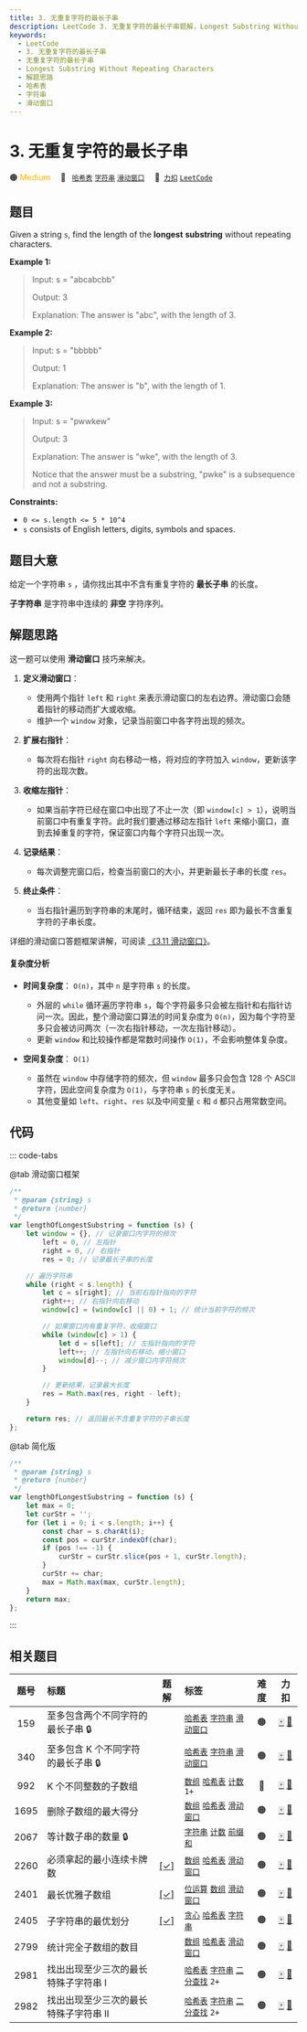 ```yaml
---
title: 3. 无重复字符的最长子串
description: LeetCode 3. 无重复字符的最长子串题解，Longest Substring Without Repeating Characters，包含解题思路、复杂度分析以及完整的 JavaScript 代码实现。
keywords:
  - LeetCode
  - 3. 无重复字符的最长子串
  - 无重复字符的最长子串
  - Longest Substring Without Repeating Characters
  - 解题思路
  - 哈希表
  - 字符串
  - 滑动窗口
---
```


# 3. 无重复字符的最长子串

🟠 <font color=#ffb800>Medium</font>&emsp; 🔖&ensp; [`哈希表`](/tag/hash-table.md) [`字符串`](/tag/string.md) [`滑动窗口`](/tag/sliding-window.md)&emsp; 🔗&ensp;[`力扣`](https://leetcode.cn/problems/longest-substring-without-repeating-characters) [`LeetCode`](https://leetcode.com/problems/longest-substring-without-repeating-characters)

## 题目

Given a string `s`, find the length of the **longest** **substring** without repeating characters.

**Example 1:**

> Input: s = "abcabcbb"
>
> Output: 3
>
> Explanation: The answer is "abc", with the length of 3.

**Example 2:**

> Input: s = "bbbbb"
>
> Output: 1
>
> Explanation: The answer is "b", with the length of 1.

**Example 3:**

> Input: s = "pwwkew"
>
> Output: 3
>
> Explanation: The answer is "wke", with the length of 3.
>
> Notice that the answer must be a substring, "pwke" is a subsequence and not a substring.

**Constraints:**

- `0 <= s.length <= 5 * 10^4`
- `s` consists of English letters, digits, symbols and spaces.

## 题目大意

给定一个字符串 `s` ，请你找出其中不含有重复字符的 **最长子串** 的长度。

**子字符串** 是字符串中连续的 **非空** 字符序列。

## 解题思路

这一题可以使用 **滑动窗口** 技巧来解决。

1. **定义滑动窗口**：

   - 使用两个指针 `left` 和 `right` 来表示滑动窗口的左右边界。滑动窗口会随着指针的移动而扩大或收缩。
   - 维护一个 `window` 对象，记录当前窗口中各字符出现的频次。

2. **扩展右指针**：

   - 每次将右指针 `right` 向右移动一格，将对应的字符加入 `window`，更新该字符的出现次数。

3. **收缩左指针**：

   - 如果当前字符已经在窗口中出现了不止一次（即 `window[c] > 1`），说明当前窗口中有重复字符。此时我们要通过移动左指针 `left` 来缩小窗口，直到去掉重复的字符，保证窗口内每个字符只出现一次。

4. **记录结果**：

   - 每次调整完窗口后，检查当前窗口的大小，并更新最长子串的长度 `res`。

5. **终止条件**：
   - 当右指针遍历到字符串的末尾时，循环结束，返回 `res` 即为最长不含重复字符的子串长度。

详细的滑动窗口答题框架讲解，可阅读 [《3.11 滑动窗口》](../book/slide_window.md)。

#### 复杂度分析

- **时间复杂度**： `O(n)`，其中 `n` 是字符串 `s` 的长度。

  - 外层的 `while` 循环遍历字符串 `s`，每个字符最多只会被左指针和右指针访问一次。因此，整个滑动窗口算法的时间复杂度为 `O(n)`，因为每个字符至多只会被访问两次（一次右指针移动，一次左指针移动）。
  - 更新 `window` 和比较操作都是常数时间操作 `O(1)`，不会影响整体复杂度。

- **空间复杂度**： `O(1)`
  - 虽然在 `window` 中存储字符的频次，但 `window` 最多只会包含 128 个 ASCII 字符，因此空间复杂度为 `O(1)`，与字符串 `s` 的长度无关。
  - 其他变量如 `left`、`right`、`res` 以及中间变量 `c` 和 `d` 都只占用常数空间。

## 代码

::: code-tabs

@tab 滑动窗口框架

```javascript
/**
 * @param {string} s
 * @return {number}
 */
var lengthOfLongestSubstring = function (s) {
	let window = {}, // 记录窗口内字符的频次
		left = 0, // 左指针
		right = 0, // 右指针
		res = 0; // 记录最长子串的长度

	// 遍历字符串
	while (right < s.length) {
		let c = s[right]; // 当前右指针指向的字符
		right++; // 右指针向右移动
		window[c] = (window[c] || 0) + 1; // 统计当前字符的频次

		// 如果窗口内有重复字符，收缩窗口
		while (window[c] > 1) {
			let d = s[left]; // 左指针指向的字符
			left++; // 左指针向右移动，缩小窗口
			window[d]--; // 减少窗口内字符频次
		}

		// 更新结果，记录最大长度
		res = Math.max(res, right - left);
	}

	return res; // 返回最长不含重复字符的子串长度
};
```

@tab 简化版

```javascript
/**
 * @param {string} s
 * @return {number}
 */
var lengthOfLongestSubstring = function (s) {
	let max = 0;
	let curStr = '';
	for (let i = 0; i < s.length; i++) {
		const char = s.charAt(i);
		const pos = curStr.indexOf(char);
		if (pos !== -1) {
			curStr = curStr.slice(pos + 1, curStr.length);
		}
		curStr += char;
		max = Math.max(max, curStr.length);
	}
	return max;
};
```

:::

## 相关题目

<!-- prettier-ignore -->
| 题号 | 标题 | 题解 | 标签 | 难度 | 力扣 |
| :------: | :------ | :------: | :------ | :------: | :------: |
| 159 | 至多包含两个不同字符的最长子串 🔒 |  |  [`哈希表`](/tag/hash-table.md) [`字符串`](/tag/string.md) [`滑动窗口`](/tag/sliding-window.md) | 🟠 | [🀄️](https://leetcode.cn/problems/longest-substring-with-at-most-two-distinct-characters) [🔗](https://leetcode.com/problems/longest-substring-with-at-most-two-distinct-characters) |
| 340 | 至多包含 K 个不同字符的最长子串 🔒 |  |  [`哈希表`](/tag/hash-table.md) [`字符串`](/tag/string.md) [`滑动窗口`](/tag/sliding-window.md) | 🟠 | [🀄️](https://leetcode.cn/problems/longest-substring-with-at-most-k-distinct-characters) [🔗](https://leetcode.com/problems/longest-substring-with-at-most-k-distinct-characters) |
| 992 | K 个不同整数的子数组 |  |  [`数组`](/tag/array.md) [`哈希表`](/tag/hash-table.md) [`计数`](/tag/counting.md) `1+` | 🔴 | [🀄️](https://leetcode.cn/problems/subarrays-with-k-different-integers) [🔗](https://leetcode.com/problems/subarrays-with-k-different-integers) |
| 1695 | 删除子数组的最大得分 |  |  [`数组`](/tag/array.md) [`哈希表`](/tag/hash-table.md) [`滑动窗口`](/tag/sliding-window.md) | 🟠 | [🀄️](https://leetcode.cn/problems/maximum-erasure-value) [🔗](https://leetcode.com/problems/maximum-erasure-value) |
| 2067 | 等计数子串的数量 🔒 |  |  [`字符串`](/tag/string.md) [`计数`](/tag/counting.md) [`前缀和`](/tag/prefix-sum.md) | 🟠 | [🀄️](https://leetcode.cn/problems/number-of-equal-count-substrings) [🔗](https://leetcode.com/problems/number-of-equal-count-substrings) |
| 2260 | 必须拿起的最小连续卡牌数 | [[✓]](/problem/2260.md) |  [`数组`](/tag/array.md) [`哈希表`](/tag/hash-table.md) [`滑动窗口`](/tag/sliding-window.md) | 🟠 | [🀄️](https://leetcode.cn/problems/minimum-consecutive-cards-to-pick-up) [🔗](https://leetcode.com/problems/minimum-consecutive-cards-to-pick-up) |
| 2401 | 最长优雅子数组 | [[✓]](/problem/2401.md) |  [`位运算`](/tag/bit-manipulation.md) [`数组`](/tag/array.md) [`滑动窗口`](/tag/sliding-window.md) | 🟠 | [🀄️](https://leetcode.cn/problems/longest-nice-subarray) [🔗](https://leetcode.com/problems/longest-nice-subarray) |
| 2405 | 子字符串的最优划分 | [[✓]](/problem/2405.md) |  [`贪心`](/tag/greedy.md) [`哈希表`](/tag/hash-table.md) [`字符串`](/tag/string.md) | 🟠 | [🀄️](https://leetcode.cn/problems/optimal-partition-of-string) [🔗](https://leetcode.com/problems/optimal-partition-of-string) |
| 2799 | 统计完全子数组的数目 |  |  [`数组`](/tag/array.md) [`哈希表`](/tag/hash-table.md) [`滑动窗口`](/tag/sliding-window.md) | 🟠 | [🀄️](https://leetcode.cn/problems/count-complete-subarrays-in-an-array) [🔗](https://leetcode.com/problems/count-complete-subarrays-in-an-array) |
| 2981 | 找出出现至少三次的最长特殊子字符串 I |  |  [`哈希表`](/tag/hash-table.md) [`字符串`](/tag/string.md) [`二分查找`](/tag/binary-search.md) `2+` | 🟠 | [🀄️](https://leetcode.cn/problems/find-longest-special-substring-that-occurs-thrice-i) [🔗](https://leetcode.com/problems/find-longest-special-substring-that-occurs-thrice-i) |
| 2982 | 找出出现至少三次的最长特殊子字符串 II |  |  [`哈希表`](/tag/hash-table.md) [`字符串`](/tag/string.md) [`二分查找`](/tag/binary-search.md) `2+` | 🟠 | [🀄️](https://leetcode.cn/problems/find-longest-special-substring-that-occurs-thrice-ii) [🔗](https://leetcode.com/problems/find-longest-special-substring-that-occurs-thrice-ii) |